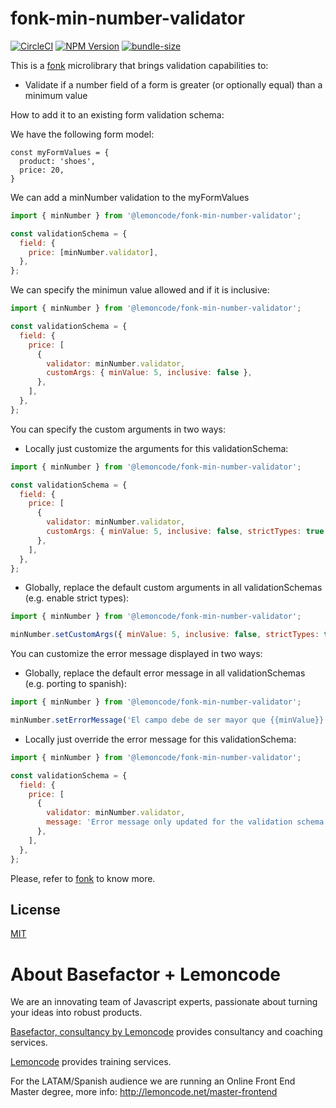 # fonk-min-number-validator

[![CircleCI](https://badgen.net/github/status/Lemoncode/fonk-min-number-validator/master?icon=circleci&label=circleci)](https://circleci.com/gh/Lemoncode/fonk-min-number-validator/tree/master)
[![NPM Version](https://badgen.net/npm/v/@lemoncode/fonk-min-number-validator?icon=npm&label=npm)](https://www.npmjs.com/package/@lemoncode/fonk-min-number-validator)
[![bundle-size](https://badgen.net/bundlephobia/min/@lemoncode/fonk-min-number-validator)](https://bundlephobia.com/result?p=@lemoncode/fonk-min-number-validator)

This is a [fonk](https://github.com/Lemoncode/fonk) microlibrary that brings validation capabilities to:

- Validate if a number field of a form is greater (or optionally equal) than a minimum value

How to add it to an existing form validation schema:

We have the following form model:

```
const myFormValues = {
  product: 'shoes',
  price: 20,
}
```

We can add a minNumber validation to the myFormValues

```javascript
import { minNumber } from '@lemoncode/fonk-min-number-validator';

const validationSchema = {
  field: {
    price: [minNumber.validator],
  },
};
```

We can specify the minimun value allowed and if it is inclusive:

```javascript
import { minNumber } from '@lemoncode/fonk-min-number-validator';

const validationSchema = {
  field: {
    price: [
      {
        validator: minNumber.validator,
        customArgs: { minValue: 5, inclusive: false },
      },
    ],
  },
};
```

You can specify the custom arguments in two ways:

- Locally just customize the arguments for this validationSchema:

```javascript
import { minNumber } from '@lemoncode/fonk-min-number-validator';

const validationSchema = {
  field: {
    price: [
      {
        validator: minNumber.validator,
        customArgs: { minValue: 5, inclusive: false, strictTypes: true },
      },
    ],
  },
};
```

- Globally, replace the default custom arguments in all validationSchemas (e.g. enable strict types):

```javascript
import { minNumber } from '@lemoncode/fonk-min-number-validator';

minNumber.setCustomArgs({ minValue: 5, inclusive: false, strictTypes: true });
```

You can customize the error message displayed in two ways:

- Globally, replace the default error message in all validationSchemas (e.g. porting to spanish):

```javascript
import { minNumber } from '@lemoncode/fonk-min-number-validator';

minNumber.setErrorMessage('El campo debe de ser mayor que {{minValue}}');
```

- Locally just override the error message for this validationSchema:

```javascript
import { minNumber } from '@lemoncode/fonk-min-number-validator';

const validationSchema = {
  field: {
    price: [
      {
        validator: minNumber.validator,
        message: 'Error message only updated for the validation schema',
      },
    ],
  },
};
```

Please, refer to [fonk](https://github.com/Lemoncode/fonk) to know more.

## License

[MIT](./LICENSE)

# About Basefactor + Lemoncode

We are an innovating team of Javascript experts, passionate about turning your ideas into robust products.

[Basefactor, consultancy by Lemoncode](http://www.basefactor.com) provides consultancy and coaching services.

[Lemoncode](http://lemoncode.net/services/en/#en-home) provides training services.

For the LATAM/Spanish audience we are running an Online Front End Master degree, more info: http://lemoncode.net/master-frontend

